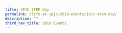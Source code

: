 ```yaml
---
title: JPJC STEM Day
permalink: /life-at-jpjc/2019-events/jpjc-stem-day/
description: ""
third_nav_title: 2019 Events
---
```

